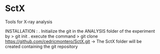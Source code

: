 SctX
====

Tools for X-ray analysis

INSTALLATION :
. Initialize the git in the ANALYSIS folder of the experiment by > git init
. execute the command > git clone https://github.com/cedricmontero/SctX.git
-> The SctX folder will be created containing the git repository
 
